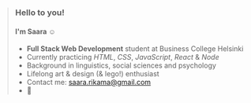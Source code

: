 > ### Hello to you!
>
> #### I'm Saara &#9786;
>
> - **Full Stack Web Development** student at Business College Helsinki
> - Currently practicing _HTML_, _CSS_, _JavaScript_, _React_ & _Node_
> - Background in linguistics, social sciences and psychology
> - Lifelong art & design (& lego!) enthusiast
> - Contact me: saara.rikama@gmail.com
> - &#129429;
